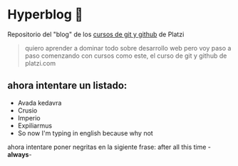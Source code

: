 # Hyperblog 🖤
Repositorio del "blog" de los [cursos de git y github](https://platzi.com/clases/git-github/ "cursos de git y github") de Platzi
>quiero aprender a dominar todo sobre desarrollo web pero voy paso a paso comenzando con cursos como este, el curso de git y github de platzi.com

## ahora intentare un listado:
* Avada kedavra
* Crusio
* Imperio
* Expiliarmus
* So now I'm typing in english because why not

ahora intentare poner negritas en la sigiente frase:
after all this time -**always**-